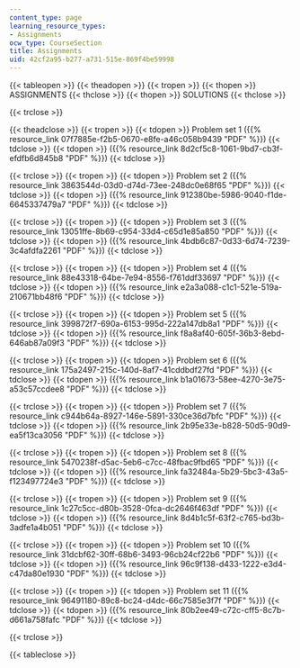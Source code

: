 ```yaml
---
content_type: page
learning_resource_types:
- Assignments
ocw_type: CourseSection
title: Assignments
uid: 42cf2a95-b277-a731-515e-869f4be59998
---
```


{{< tableopen >}}
{{< theadopen >}}
{{< tropen >}}
{{< thopen >}}
ASSIGNMENTS
{{< thclose >}}
{{< thopen >}}
SOLUTIONS
{{< thclose >}}

{{< trclose >}}

{{< theadclose >}}
{{< tropen >}}
{{< tdopen >}}
Problem set 1 ({{% resource_link 07f7885e-f2b5-0670-e8fe-a46c058b9439 "PDF" %}})
{{< tdclose >}}
{{< tdopen >}}
({{% resource_link 8d2cf5c8-1061-9bd7-cb3f-efdfb6d845b8 "PDF" %}})
{{< tdclose >}}

{{< trclose >}}
{{< tropen >}}
{{< tdopen >}}
Problem set 2 ({{% resource_link 3863544d-03d0-d74d-73ee-248dc0e68f65 "PDF" %}})
{{< tdclose >}}
{{< tdopen >}}
({{% resource_link 912380be-5986-9040-f1de-6645337479a7 "PDF" %}})
{{< tdclose >}}

{{< trclose >}}
{{< tropen >}}
{{< tdopen >}}
Problem set 3 ({{% resource_link 13051ffe-8b69-c954-33d4-c65d1e85a850 "PDF" %}})
{{< tdclose >}}
{{< tdopen >}}
({{% resource_link 4bdb6c87-0d33-6d74-7239-3c4afdfa2261 "PDF" %}})
{{< tdclose >}}

{{< trclose >}}
{{< tropen >}}
{{< tdopen >}}
Problem set 4 ({{% resource_link 88e43318-64be-7e94-8556-f761ddf33697 "PDF" %}})
{{< tdclose >}}
{{< tdopen >}}
({{% resource_link e2a3a088-c1c1-521e-519a-210671bb48f6 "PDF" %}})
{{< tdclose >}}

{{< trclose >}}
{{< tropen >}}
{{< tdopen >}}
Problem set 5 ({{% resource_link 399872f7-690a-6153-995d-222a147db8a1 "PDF" %}})
{{< tdclose >}}
{{< tdopen >}}
({{% resource_link f8a8af40-605f-36b3-8ebd-646ab87a09f3 "PDF" %}})
{{< tdclose >}}

{{< trclose >}}
{{< tropen >}}
{{< tdopen >}}
Problem set 6 ({{% resource_link 175a2497-215c-140d-8af7-41cddbdf27fd "PDF" %}})
{{< tdclose >}}
{{< tdopen >}}
({{% resource_link b1a01673-58ee-4270-3e75-a53c57ccdee8 "PDF" %}})
{{< tdclose >}}

{{< trclose >}}
{{< tropen >}}
{{< tdopen >}}
Problem set 7 ({{% resource_link c944b64a-8927-146e-5891-330ce36d7bfc "PDF" %}})
{{< tdclose >}}
{{< tdopen >}}
({{% resource_link 2b95e33e-b828-50d5-90d9-ea5f13ca3056 "PDF" %}})
{{< tdclose >}}

{{< trclose >}}
{{< tropen >}}
{{< tdopen >}}
Problem set 8 ({{% resource_link 5470238f-d5ac-5eb6-c7cc-48fbac9fbd65 "PDF" %}})
{{< tdclose >}}
{{< tdopen >}}
({{% resource_link fa32484a-5b29-5bc3-43a5-f123497724e3 "PDF" %}})
{{< tdclose >}}

{{< trclose >}}
{{< tropen >}}
{{< tdopen >}}
Problem set 9 ({{% resource_link 1c27c5cc-d80b-3528-0fca-dc2646f463df "PDF" %}})
{{< tdclose >}}
{{< tdopen >}}
({{% resource_link 8d4b1c5f-63f2-c765-bd3b-3adfe1a4b051 "PDF" %}})
{{< tdclose >}}

{{< trclose >}}
{{< tropen >}}
{{< tdopen >}}
Problem set 10 ({{% resource_link 31dcbf62-30ff-68b6-3493-96cb24cf22b6 "PDF" %}})
{{< tdclose >}}
{{< tdopen >}}
({{% resource_link 96c9f138-d433-1222-e3d4-c47da80e1930 "PDF" %}})
{{< tdclose >}}

{{< trclose >}}
{{< tropen >}}
{{< tdopen >}}
Problem set 11 ({{% resource_link 96491180-89c8-bc24-d4dc-66c7585e3f7f "PDF" %}})
{{< tdclose >}}
{{< tdopen >}}
({{% resource_link 80b2ee49-c72c-cff5-8c7b-d661a758fafc "PDF" %}})
{{< tdclose >}}

{{< trclose >}}

{{< tableclose >}}